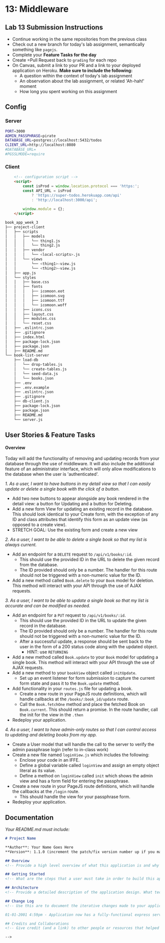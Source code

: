 13: Middleware
===

## Lab 13 Submission Instructions

- Continue working in the same repositories from the previous class
- Check out a new branch for today's lab assignment, semantically something like `pagejs`.
- Complete your **Feature Tasks for the day**
- Create =Pull Request back to `grading` for each repo
- On Canvas, submit a link to your PR and a link to your deployed application on Heroku. **Make sure to include the following:**
    - A question within the context of today's lab assignment
    - An observation about the lab assignment, or related 'Ah-hah!' moment
    - How long you spent working on this assignment


## Config

### Server

```sh
PORT=3000
ADMIN_PASSPHRASE=pirate
DATABASE_URL=postgres://localhost:5432/todos
CLIENT_URL=http://localhost:8080
#DATABASE_URL=
#PGSSLMODE=require
```

### Client

```html
    <!-- configuration script -->
    <script>
        const isProd = window.location.protocol === 'https:';
        const API_URL = isProd
            ? 'https://super-todos.herokuapp.com/api'
            : 'http://localhost:3000/api';
        
        window.module = {};
    </script>
```


```sh
book_app_week_3
├── project-client
│   ├── scripts
│   │   ├── models
│   │   │   └── thing1.js
│   │   │   └── thing2.js
│   │   ├── vendor
│   │   │   └── <local-scripts>.js
│   │   └── views
│   │       └── <thing1>-view.js
│   │       └── <thing2>-view.js
│   ├── app.js
│   └── styles
│   │   ├── base.css
│   │   ├── fonts
│   │   │   ├── icomoon.eot
│   │   │   ├── icomoon.svg
│   │   │   ├── icomoon.ttf
│   │   │   └── icomoon.woff
│   │   ├── icons.css
│   │   ├── layout.css
│   │   ├── modules.css
│   │   └── reset.css
│   ├── .eslintrc.json
│   ├── .gitignore
│   ├── index.html
│   ├── package-lock.json
│   ├── package.json
│   ├── README.md
└── book-list-server
    ├── load-db
    │   └── drop-tables.js
    │   └── create-tables.js
    │   └── seed-data.js
    │   └── books.json
    ├── .env
    ├── .env.example
    ├── .eslintrc.json
    ├── .gitignore
    ├── db-client.js
    ├── package-lock.json
    ├── package.json
    ├── README.md
    └── server.js
```

## User Stories & Feature Tasks

#### Overview

Today will add the functionality of removing and updating records from your database through the use of middleware. It will also include the additional feature of an administrator interface, which will only allow modifications to the database when the user is 'authenticated'.

*1. As a user, I want to have buttons in my detail view so that I can easily update or delete a single book with the click of a button.*

- Add two new buttons to appear alongside any book rendered in the detail view: a button for Updating and a button for Deleting.
- Add a new form View for updating an existing record in the database. This should look identical to your Create form, with the exception of any ID and class attributes that identify this form as an update view (as opposed to a create view).
- STRETCH GOAL: Use the existing form and create a new view

*2. As a user, I want to be able to delete a single book so that my list is always current.*

- Add an endpoint for a `DELETE` request to `/api/v1/books/:id`.
  - This should use the provided ID in the URL to delete the given record from the database.
  - The ID provided should only be a number. The handler for this route should not be triggered with a non-numeric value for the ID.
- Add a new method called `Book.delete` to your `Book` model for deletion. This method will interact with your API through the use of AJAX requests.

*3. As a user, I want to be able to update a single book so that my list is accurate and can be modified as needed.*

- Add an endpoint for a `PUT` request to `/api/v1/books/:id`.
  - This should use the provided ID in the URL to update the given record in the database.
  - The ID provided should only be a number. The handler for this route should not be triggered with a non-numeric value for the ID.
  - After a successful update, a response should be sent back to the user in the form of a 200 status code along with the updated object.
    - HINT: use `RETURNING`
- Add a new method called `Book.update` to your `Book` model for updating a single book. This method will interact with your API through the use of AJAX requests.
- Add a new method to your `bookView` object called `initUpdate`.
  - Set up an event listener for form submission to capture the current form state and pass it to the `Book.update` method.
- Add functionality in your `routes.js` file for updating a book.
  - Create a new route in your PageJS route definitions, which will handle callbacks at the `/books/:book_id/update` route.
  - Call the `Book.fetchOne` method and place the fetched Book on `Book.current`. This should return a promise. In the route handler, 
  call the init for the view in the `.then`
- Redeploy your application.

*4. As a user, I want to have admin-only routes so that I can control access to updating and deleting books from my app.*

- Create a User model that will handle the call to the server to verify the admin passphrase login (refer to in-class work)
- Create a new file named `loginView.js` which includes the following:
  - Enclose your code in an IFFE.
  - Define a global variable called `loginView` and assign an empty object literal as its value.
  - Define a method on `loginView` called `init` which shows the admin view and has a form field for entering the passphrase.
- Create a new route in your PageJS route definitions, which will handle the callbacks at the `/login` route.
  - This should handle the view for your passphrase form.
- Redeploy your application.

## Documentation

_Your README.md must include:_
```md
# Project Name

**Author**: Your Name Goes Here
**Version**: 1.1.0 (increment the patch/fix version number up if you make more commits past your first submission)

## Overview
<!-- Provide a high level overview of what this application is and why you are building it, beyond the fact that it's an assignment for a Code Fellows 301 class. (i.e. What's your problem domain?) -->

## Getting Started
<!-- What are the steps that a user must take in order to build this app on their own machine and get it running? -->

## Architecture
<!-- Provide a detailed description of the application design. What technologies (languages, libraries, etc) you're using, and any other relevant design information. -->

## Change Log
<!-- Use this are to document the iterative changes made to your application as each feature is successfully implemented. Use time stamps. Here's an examples:

01-01-2001 4:59pm - Application now has a fully-functional express server, with GET and POST routes for the book resource.

## Credits and Collaborations
<!-- Give credit (and a link) to other people or resources that helped you build this application. -->

-->
```